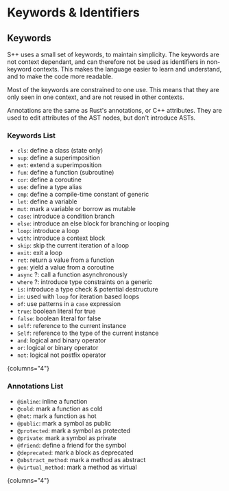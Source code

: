 # Keywords &amp; Identifiers

<primary-label ref="header-label"/>

<secondary-label ref="doc-complete"/>

<secondary-label ref="doc-subj-update"/>

## Keywords

S++ uses a small set of keywords, to maintain simplicity. The keywords are not context dependant, and can therefore not
be used as identifiers in non-keyword contexts. This makes the language easier to learn and understand, and to make the
code more readable.

Most of the keywords are constrained to one use. This means that they are only seen in one context, and are not reused
in other contexts.

Annotations are the same as Rust's annotations, or C++ attributes. They are used to edit attributes of the AST nodes,
but don't introduce ASTs.

### Keywords List

<secondary-label ref="doc-sect-subj-update"/>

<secondary-label ref="feature-impl"/>

- `cls`: define a class (state only)
- `sup`: define a superimposition
- `ext`: extend a superimposition
- `fun`: define a function (subroutine)
- `cor`: define a coroutine
- `use`: define a type alias
- `cmp`: define a compile-time constant of generic
- `let`: define a variable
- `mut`: mark a variable or borrow as mutable
- `case`: introduce a condition branch
- `else`: introduce an else block for branching or looping
- `loop`: introduce a loop
- `with`: introduce a context block
- `skip`: skip the current iteration of a loop
- `exit`: exit a loop
- `ret`: return a value from a function
- `gen`: yield a value from a coroutine
- `async` <format color="yellow">?</format>: call a function asynchronously
- `where` <format color="yellow">?</format>: introduce type constraints on a generic
- `is`: introduce a type check & potential destructure
- `in`: used with `loop` for iteration based loops
- `of`: use patterns in a `case` expression
- `true`: boolean literal for true
- `false`: boolean literal for false
- `self`: reference to the current instance
- `Self`: reference to the type of the current instance
- `and`: logical and binary operator
- `or`: logical or binary operator
- `not`: logical not postfix operator

{columns="4"}

### Annotations List

<secondary-label ref="doc-sect-subj-update"/>

<secondary-label ref="feature-wip"/>

- `@inline`: inline a function
- `@cold`: mark a function as cold
- `@hot`: mark a function as hot
- `@public`: mark a symbol as public
- `@protected`: mark a symbol as protected
- `@private`: mark a symbol as private
- `@friend`: define a friend for the symbol
- `@deprecated`: mark a block as deprecated
- `@abstract_method`: mark a method as abstract
- `@virtual_method`: mark a method as virtual

{columns="4"}
